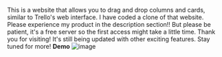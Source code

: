 This is a website that allows you to drag and drop columns and cards, similar to Trello's web interface. I have coded a clone of that website. Please experience my product in the description section!!
But please be patient, it's a free server so the first access might take a little time. Thank you for visiting!
It's still being updated with other exciting features. Stay tuned for more!
**Demo**
![image](https://github.com/VuongNguyen333/trello-web/assets/108895030/ccb9e369-3588-466f-98be-68f8e8ba4796)



